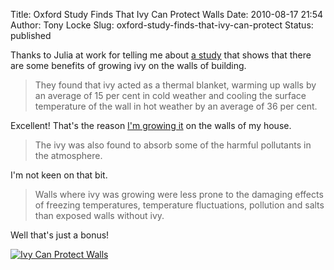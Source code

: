Title: Oxford Study Finds That Ivy Can Protect Walls
Date: 2010-08-17 21:54
Author: Tony Locke
Slug: oxford-study-finds-that-ivy-can-protect
Status: published

Thanks to Julia at work for telling me about [a study](http://www.english-heritage.org.uk/professional/research/buildings/building-materials/ivy-can-protect-walls/) that shows that there are some benefits of growing ivy on the walls of building.

> They found that ivy acted as a thermal blanket, warming up walls by an average of 15 per cent in cold weather and cooling the surface temperature of the wall in hot weather by an average of 36 per cent.

Excellent! That's the reason [I'm growing it]({filename}ivy-watch-2.md) on the
walls of my house.  

> The ivy was also found to absorb some of the harmful pollutants in the atmosphere.

I'm not keen on that bit.  

> Walls where ivy was growing were less prone to the damaging effects of freezing temperatures, temperature fluctuations, pollution and salts than exposed walls without ivy.

Well that's just a bonus!
 
[![Ivy Can Protect Walls](http://www.english-heritage.org.uk/content/images/news/428492)](http://www.english-heritage.org.uk/professional/research/buildings/building-materials/ivy-can-protect-walls/)
